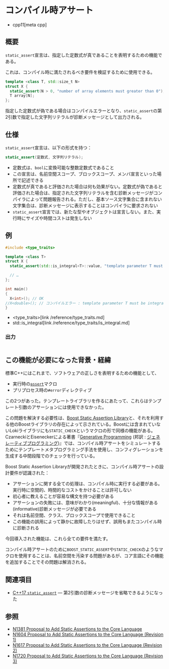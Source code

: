 # コンパイル時アサート
* cpp11[meta cpp]

## 概要
`static_assert`宣言は、指定した定数式が真であることを表明するための機能である。

これは、コンパイル時に満たされるべき要件を検証するために使用できる。

```cpp
template <class T, std::size_t N>
struct X {
  static_assert(N > 0, "number of array elements must greater than 0");
  T array[N];
};
```

指定した定数式が偽である場合はコンパイルエラーとなり、`static_assert`の第2引数で指定した文字列リテラルが診断メッセージとして出力される。


## 仕様
`static_assert`宣言は、以下の形式を持つ：

```cpp
static_assert(定数式, 文字列リテラル);
```

- 定数式は、`bool`に変換可能な整数定数式であること
- この宣言は、名前空間スコープ、ブロックスコープ、メンバ宣言といった場所で記述できる
- 定数式が真であると評価された場合は何も効果がない。定数式が偽であると評価された場合は、指定された文字列リテラルを含む診断メッセージがコンパイラによって問題報告される。ただし、基本ソース文字集合に含まれない文字集合は、診断メッセージに表示することはコンパイラに要求されない
- `static_assert`宣言では、新たな型やオブジェクトは宣言しない。また、実行時にサイズや時間コストは発生しない


## 例
```cpp example
#include <type_traits>

template <class T>
struct X {
  static_assert(std::is_integral<T>::value, "template parameter T must be integral type");

  // …
};

int main()
{
  X<int>(); // OK
//X<double>(); // コンパイルエラー : template parameter T must be integral type
}
```
* <type_traits>[link /reference/type_traits.md]
* std::is_integral[link /reference/type_traits/is_integral.md]


### 出力
```
```

## この機能が必要になった背景・経緯
標準C++にはこれまで、ソフトウェアの正しさを表明するための機能として、

- 実行時の[`assert`](/reference/cassert/assert.md)マクロ
- プリプロセス時の`#error`ディレクティブ

この2つがあった。テンプレートライブラリを作るにあたって、これらはテンプレート引数のアサーションには使用できなかった。

この問題を解決する必要性は、[Boost Static Assertion Library](http://www.boost.org/libs/static_assert)と、それを利用する他のBoostライブラリの存在によって示されている。Boostには含まれていないLokiライブラリにも`STATIC_CHECK`というマクロの形で同様の機能がある。CzarneckiとEiseneckerによる著書『[Generative Programming](https://www.amazon.co.jp/dp/0201309777) (邦訳 : [ジェネレーティブプログラミング](https://www.amazon.co.jp/dp/479811331X))』では、コンパイル時アサートをシミュレートするためにテンプレートメタプログラミング手法を使用し、コンフィグレーションを生成する中間段階でのチェックを行っている。

Boost Static Assertion Libraryが開発されたときに、コンパイル時アサートの設計要件が認識された：

- アサーションに関する全ての処理は、コンパイル時に実行する必要がある。実行時に空間的、時間的なコストをかけることは許可しない
- 初心者に教えることが容易な構文を持つ必要がある
- アサーションの失敗には、意味がわかり(meaningful)、十分な情報がある(informative)診断メッセージが必要である
- それは名前空間、クラス、ブロックスコープで使用できること
- この機能の誤用によって静かに故障したりはせず、誤用もまたコンパイル時に診断される

今回導入された機能は、これら全ての要件を満たす。

コンパイル時アサートのために`BOOST_STATIC_ASSERT`や`STATIC_CHECK`のようなマクロを使用することは、名前空間を汚染する問題があるが、コア言語にその機能を追加することでその問題は解消される。


## 関連項目
- [C++17 `static_assert`](/lang/cpp17/extending_static_assert.md) — 第2引数の診断メッセージを省略できるようになった



## 参照
- [N1381 Proposal to Add Static Assertions to the Core Language](http://www.open-std.org/jtc1/sc22/wg21/docs/papers/2002/n1381.htm)
- [N1604 Proposal to Add Static Assertions to the Core Language (Revision 1)](http://www.open-std.org/jtc1/sc22/wg21/docs/papers/2004/n1604.html)
- [N1617 Proposal to Add Static Assertions to the Core Language (Revision 2)](http://www.open-std.org/jtc1/sc22/wg21/docs/papers/2004/n1617.html)
- [N1720 Proposal to Add Static Assertions to the Core Language (Revision 3)](http://www.open-std.org/jtc1/sc22/wg21/docs/papers/2004/n1720.html)

